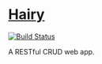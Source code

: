 # [Hairy][1]

[![Build Status][2]][3]

A RESTful CRUD web app.

[1]: https://github.com/tfausak/hairy
[2]: https://travis-ci.org/tfausak/hairy.svg?branch=master
[3]: https://travis-ci.org/tfausak/hairy
